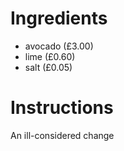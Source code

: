 # Ingredients
- avocado (£3.00)
- lime (£0.60)
- salt (£0.05)
# Instructions
An ill-considered change
